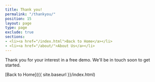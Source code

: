 ```yaml
---
title: Thank you!
permalink: "/thankyou/"
position: 15
layout: page
type: page
exclude: true
sections:
- <li><a href="/index.html">Back to Home</a></li>
- <li><a href="/about/">About Us</a></li>
---
```


Thank you for your interest in a free demo. We'll be in touch soon to get started.

[Back to Home]({{ site.baseurl }}/index.html)
